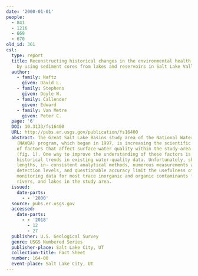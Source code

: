 ```yaml
---
date: '2000-01-01'
people:
  - 841
  - 1216
  - 669
  - 670
old_id: 361
csl:
  type: report
  title: Reconstructing historical changes in the environmental health of watersheds
    by using sediment cores from lakes and reservoirs in Salt Lake Valley, Utah
  author:
    - family: Naftz
      given: David L.
    - family: Stephens
      given: Doyle W.
    - family: Callender
      given: Edward
    - family: Van Metre
      given: Peter C.
  page: '6'
  DOI: 10.3133/fs16400
  URL: http://pubs.er.usgs.gov/publication/fs16400
  abstract: The Great Salt Lake Basins study area of the National Water-Quality Assessment
    (NAWQA) program, which began in 1997, is increasing the scientific understanding
    of factors that affect surface-water quality within the study-area boundaries
    (fig. 1). One way to improve the understanding of these factors is to look at
    historical trends in existing water-quality data. Unfortunately, short record
    lengths, in- consistent analytical methods, numerous measurements at less than
    detection levels, and questionable accuracy limit the usefulness of historical
    monitoring data for most trace inorganic and organic contaminants found in streams,
    rivers, and lakes in the study area.
  issued:
    date-parts:
      - - '2000'
  source: pubs.er.usgs.gov
  accessed:
    date-parts:
      - - '2018'
        - 12
        - 27
  publisher: U.S. Geological Survey
  genre: USGS Numbered Series
  publisher-place: Salt Lake City, UT
  collection-title: Fact Sheet
  number: 164-00
  event-place: Salt Lake City, UT
---
```

